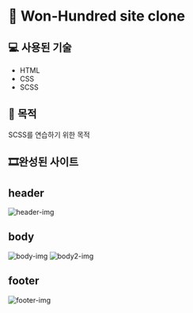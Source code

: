 # 🎨 Won-Hundred site clone

## 💻 사용된 기술
* HTML
* CSS
* SCSS

## 🎈 목적
SCSS를 연습하기 위한 목적

## 🎞완성된 사이트

## header
![header-img](https://user-images.githubusercontent.com/85764782/170748948-bf5e004a-ba15-43e6-b9ae-94fb21eeadbd.png)

## body
![body-img](https://user-images.githubusercontent.com/85764782/170748999-f7ffe463-1814-493b-b3fc-bb977bd81511.png)
![body2-img](https://user-images.githubusercontent.com/85764782/170749035-4fd052e3-9e0f-4449-a7ab-ccb902e637fc.png)

## footer
![footer-img](https://user-images.githubusercontent.com/85764782/170749065-a8313b3c-8ffe-4fb9-a195-7eaa55859d91.png)
